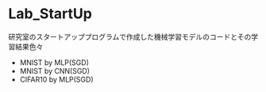 # Lab_StartUp
研究室のスタートアッププログラムで作成した機械学習モデルのコードとその学習結果色々
- MNIST by MLP(SGD)
- MNIST by CNN(SGD)
- CIFAR10 by MLP(SGD)
